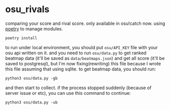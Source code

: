 # osu_rivals

comparing your score and rival score. only available in osu!catch now.
using [poetry](https://python-poetry.org/) to manage modules.

```
poetry install
```

to run under local environment, you should put `osu/API_KEY` file with your osu api written on it.
and you need to run `osu/data.py` to get ranked beatmap data (it'll be saved as `data/beatmaps.json`) and get all score (it'll be saved to postgresql), but I'm now fixing(rewriting) this file because I wrote this file assuming that using sqlite.
to get beatmap data, you should run:

```
python3 osu/data.py -gb
```

and then start to collect. if the process stopped suddenly (because of server issue or etc), you can use this command to continue:

```
python3 osu/data.py -ub
```
